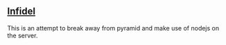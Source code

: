 ## <a href="//en.wikipedia.org/wiki/Infidel_(video_game)" target="_blank">Infidel</a>

This is an attempt to break away from pyramid and make 
use of nodejs on the server.
